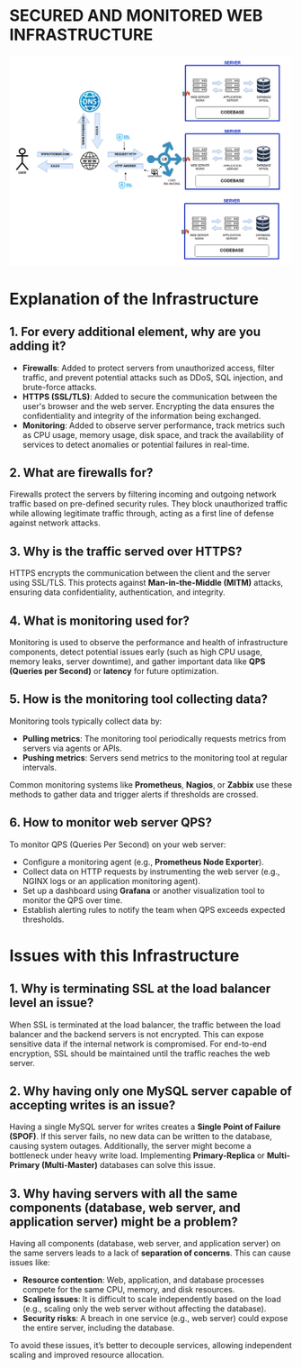 # SECURED AND MONITORED WEB INFRASTRUCTURE

![Secured and monitored web infrastructure](2-secured_and_monitored_web_infrastructure.png)

# Explanation of the Infrastructure

## 1. For every additional element, why are you adding it?

- **Firewalls**: Added to protect servers from unauthorized access, filter traffic, and prevent potential attacks such as DDoS, SQL injection, and brute-force attacks.
- **HTTPS (SSL/TLS)**: Added to secure the communication between the user's browser and the web server. Encrypting the data ensures the confidentiality and integrity of the information being exchanged.
- **Monitoring**: Added to observe server performance, track metrics such as CPU usage, memory usage, disk space, and track the availability of services to detect anomalies or potential failures in real-time.

## 2. What are firewalls for?

Firewalls protect the servers by filtering incoming and outgoing network traffic based on pre-defined security rules. They block unauthorized traffic while allowing legitimate traffic through, acting as a first line of defense against network attacks.

## 3. Why is the traffic served over HTTPS?

HTTPS encrypts the communication between the client and the server using SSL/TLS. This protects against **Man-in-the-Middle (MITM)** attacks, ensuring data confidentiality, authentication, and integrity.

## 4. What is monitoring used for?

Monitoring is used to observe the performance and health of infrastructure components, detect potential issues early (such as high CPU usage, memory leaks, server downtime), and gather important data like **QPS (Queries per Second)** or **latency** for future optimization.

## 5. How is the monitoring tool collecting data?

Monitoring tools typically collect data by:
- **Pulling metrics**: The monitoring tool periodically requests metrics from servers via agents or APIs.
- **Pushing metrics**: Servers send metrics to the monitoring tool at regular intervals.

Common monitoring systems like **Prometheus**, **Nagios**, or **Zabbix** use these methods to gather data and trigger alerts if thresholds are crossed.

## 6. How to monitor web server QPS?

To monitor QPS (Queries Per Second) on your web server:
- Configure a monitoring agent (e.g., **Prometheus Node Exporter**).
- Collect data on HTTP requests by instrumenting the web server (e.g., NGINX logs or an application monitoring agent).
- Set up a dashboard using **Grafana** or another visualization tool to monitor the QPS over time.
- Establish alerting rules to notify the team when QPS exceeds expected thresholds.

# Issues with this Infrastructure

## 1. Why is terminating SSL at the load balancer level an issue?

When SSL is terminated at the load balancer, the traffic between the load balancer and the backend servers is not encrypted. This can expose sensitive data if the internal network is compromised. For end-to-end encryption, SSL should be maintained until the traffic reaches the web server.

## 2. Why having only one MySQL server capable of accepting writes is an issue?

Having a single MySQL server for writes creates a **Single Point of Failure (SPOF)**. If this server fails, no new data can be written to the database, causing system outages. Additionally, the server might become a bottleneck under heavy write load. Implementing **Primary-Replica** or **Multi-Primary (Multi-Master)** databases can solve this issue.

## 3. Why having servers with all the same components (database, web server, and application server) might be a problem?

Having all components (database, web server, and application server) on the same servers leads to a lack of **separation of concerns**. This can cause issues like:
- **Resource contention**: Web, application, and database processes compete for the same CPU, memory, and disk resources.
- **Scaling issues**: It is difficult to scale independently based on the load (e.g., scaling only the web server without affecting the database).
- **Security risks**: A breach in one service (e.g., web server) could expose the entire server, including the database.

To avoid these issues, it’s better to decouple services, allowing independent scaling and improved resource allocation.
